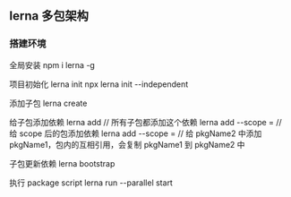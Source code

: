 ## lerna 多包架构

### 搭建环境

全局安装
npm i lerna -g

项目初始化
lerna init
npx lerna init --independent

添加子包
lerna create <pkgName>

给子包添加依赖
lerna add <moduleName> // 所有子包都添加这个依赖
lerna add <moduleName> --scope = <pkgName> // 给 scope 后的包添加依赖
lerna add <pkgName1> --scope = <pkgName2> // 给 pkgName2 中添加 pkgName1，包内的互相引用，会复制 pkgName1 到 pkgName2 中

子包更新依赖
lerna bootstrap

执行 package script
lerna run --parallel start
